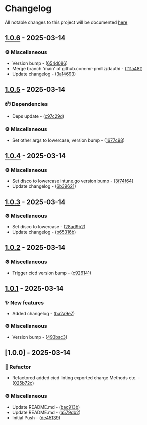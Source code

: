 # Changelog

All notable changes to this project will be documented [here](https://github.com/mr-pmillz/dauthi/blob/main/CHANGELOG.md?ref_type=heads)

## [1.0.6](https://github.com/mr-pmillz/dauthi/compare/v1.0.5...v1.0.6) - 2025-03-14

### ⚙️  Miscellaneous

- Version bump - ([654d086](https://github.com/mr-pmillz/dauthi/commit/654d086a2872e4dad23125fa4d2f78fa66230a2c))
- Merge branch 'main' of github.com:mr-pmillz/dauthi - ([f11a48f](https://github.com/mr-pmillz/dauthi/commit/f11a48f9466183a012f75780ec21baeec308d401))
- Update changelog - ([3a14693](https://github.com/mr-pmillz/dauthi/commit/3a1469389bc641eed46212ae9d73e2a340f36256))

## [1.0.5](https://github.com/mr-pmillz/dauthi/compare/v1.0.4...v1.0.5) - 2025-03-14

### 📦 Dependencies

- Deps update - ([c97c29d](https://github.com/mr-pmillz/dauthi/commit/c97c29d1a579d6b88d787851b51f177b5b9e7b90))

### ⚙️  Miscellaneous

- Set other args to lowercase, version bump - ([1677c98](https://github.com/mr-pmillz/dauthi/commit/1677c98758d23c2203c552fbf1b0b48cfedbe70d))

## [1.0.4](https://github.com/mr-pmillz/dauthi/compare/v1.0.3...v1.0.4) - 2025-03-14

### ⚙️  Miscellaneous

- Set disco to lowercase intune.go version bump - ([3f74f64](https://github.com/mr-pmillz/dauthi/commit/3f74f642fff63dcfa2c328e3d94edea23a574fc4))
- Update changelog - ([6b39621](https://github.com/mr-pmillz/dauthi/commit/6b39621f632b3d58a2f1325316579271faeb573e))

## [1.0.3](https://github.com/mr-pmillz/dauthi/compare/v1.0.2...v1.0.3) - 2025-03-14

### ⚙️  Miscellaneous

- Set disco to lowercase - ([28ad9b2](https://github.com/mr-pmillz/dauthi/commit/28ad9b2d27ce9583c5fd97702071bdc864720495))
- Update changelog - ([b65316b](https://github.com/mr-pmillz/dauthi/commit/b65316bbfbcf4c5992dd44b1a2d46483f68b1b98))

## [1.0.2](https://github.com/mr-pmillz/dauthi/compare/v1.0.1...v1.0.2) - 2025-03-14

### ⚙️  Miscellaneous

- Trigger cicd version bump - ([c926141](https://github.com/mr-pmillz/dauthi/commit/c926141cf81d72a009547f02d5cdd7b42b6fd069))

## [1.0.1](https://github.com/mr-pmillz/dauthi/compare/v1.0.0...v1.0.1) - 2025-03-14

### ✨ New features

- Added changelog - ([ba2a9e7](https://github.com/mr-pmillz/dauthi/commit/ba2a9e7f5d17bf4b0de4ec96fef82c87ce6c62f2))

### ⚙️  Miscellaneous

- Version bump - ([493bac3](https://github.com/mr-pmillz/dauthi/commit/493bac31c773b36afd58ed9b2a05949c22383bf3))

## [1.0.0] - 2025-03-14

### 🚜 Refactor

- Refactored added cicd linting exported charge Methods etc. - ([025b72c](https://github.com/mr-pmillz/dauthi/commit/025b72c411059f6ddd2feb3068599aa697454994))

### ⚙️  Miscellaneous

- Update README.md - ([bac913b](https://github.com/mr-pmillz/dauthi/commit/bac913b2edc9bc8ff79fa3bf12c1cb4747cb2938))
- Update README.md - ([a579db2](https://github.com/mr-pmillz/dauthi/commit/a579db27d9e8a904823760e5a390fbc7f16d252d))
- Initial Push - ([de45139](https://github.com/mr-pmillz/dauthi/commit/de4513952b3afa02465979d9cfe35fee06510d1c))

<!-- generated by git-cliff -->
